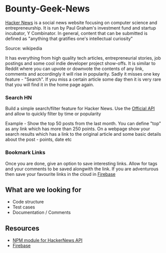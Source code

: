 # Bounty-Geek-News

[Hacker News](https://news.ycombinator.com) is a social news website focusing on computer science and entrepreneurship. It is run by Paul Graham's investment fund and startup incubator, Y Combinator. In general, content that can be submitted is defined as "anything that gratifies one's intellectual curiosity"

Source: wikipedia

It has everything from high quality tech articles, entrepreneurial stories, job postings and some cool indie developer project show-offs. It is similar to Reddit where you can upvote or downvote the contents of any link, comments and accordingly it will rise in popularity. Sadly it misses one key feature - "Search". If you miss a certain article some day then it is very rare that you will find it in the home page again.

### Search HN
Build a simple search/filter feature for Hacker News. Use the [Official API](https://github.com/HackerNews/API) and allow to quickly filter by time or popularity

Example - Show the top 50 posts from the last month. You can define "top" as any link which has more than 250 points. On a webpage show your search results which has a link to the original article and some basic details about the post - points, date etc

### Bookmark Links
Once you are done, give an option to save interesting links. Allow for tags and your comments to be saved alongwith the link. If you are adventurous then save your favourite links in the cloud in [Firebase](https://firebase.google.com/docs/database/)

## What are we looking for
- Code structure
- Test cases
- Documentation / Comments

## Resources
- [NPM module for HackerNews API](https://www.npmjs.com/package/hackernews-api)
- [Firebase](https://firebase.google.com/docs/database/)
